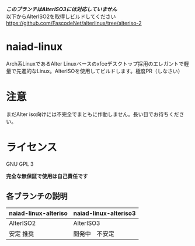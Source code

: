 ***このブランチはAlterISO3には対応していません***  
以下からAlterISO2を取得しビルドしてください
<https://github.com/FascodeNet/alterlinux/tree/alteriso-2>
# naiad-linux
Arch系LinuxであるAlter Linuxベースのxfceデスクトップ採用のエレガントで軽量で先進的なLinux。AlterISOを使用してビルドします。極度PR（しなさい）

# 注意
まだAlter iso向けには不完全でまともに作動しません。長い目でお待ちください。

# ライセンス
GNU GPL 3

**完全な無保証で使用は自己責任です**

## 各ブランチの説明
|  naiad-linux-alteriso   |  naiad-linux-alteriso3  |
|          ----           |           ----          |
|  AlterISO2              |  AlterISO3              |
|  安定  推奨           　  | 開発中　不安定            |

